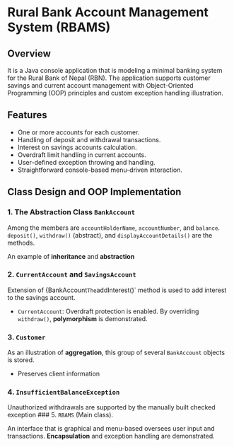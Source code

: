 # Rural Bank Account Management System (RBAMS)

## Overview


It is a Java console application that is modeling a minimal banking system for the Rural Bank of Nepal (RBN). The application supports customer savings and current account management with Object-Oriented Programming (OOP) principles and custom exception handling illustration.

## Features

- One or more accounts for each customer.
- Handling of deposit and withdrawal transactions.
- Interest on savings accounts calculation.
- Overdraft limit handling in current accounts.
- User-defined exception throwing and handling.
- Straightforward console-based menu-driven interaction.

## Class Design and OOP Implementation


### 1. The Abstraction Class `BankAccount`

Among the members are `accountHolderName`, `accountNumber`, and `balance`.
`deposit()`, `withdraw()` (abstract), and `displayAccountDetails()` are the methods.

 An example of **inheritance** and **abstraction** 

### 2. `CurrentAccount` and `SavingsAccount`

 Extension of {BankAccount`
 The `addInterest()` method is used to add interest to the savings account.
 - `CurrentAccount`: Overdraft protection is enabled.
 By overriding `withdraw()`, **polymorphism** is demonstrated. 

### 3. `Customer`

 As an illustration of **aggregation**, this group of several `BankAccount` objects is stored.

 - Preserves client information 

### 4. `InsufficientBalanceException`

 Unauthorized withdrawals are supported by the manually built checked exception ### 5. `RBAMS` (Main class).


 An interface that is graphical and menu-based oversees user input and transactions.
 **Encapsulation** and exception handling are demonstrated.
